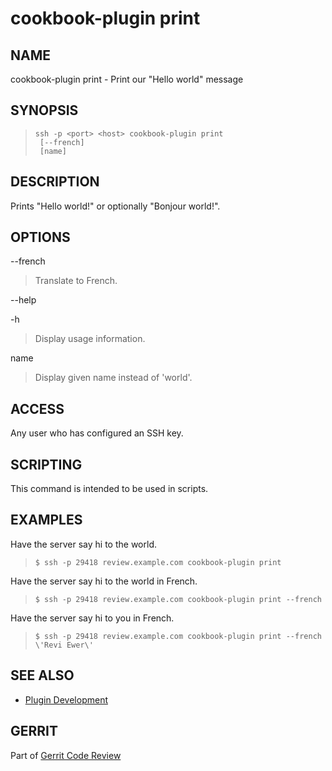 cookbook-plugin print
=====================

NAME
----
cookbook-plugin print - Print our "Hello world" message

SYNOPSIS
--------
>     ssh -p <port> <host> cookbook-plugin print
>      [--french]
>      [name]

DESCRIPTION
-----------
Prints "Hello world!" or optionally "Bonjour world!".

OPTIONS
-------

--french
> Translate to French.

--help

-h
> Display usage information.

name
> Display given name instead of 'world'.

ACCESS
------
Any user who has configured an SSH key.

SCRIPTING
---------
This command is intended to be used in scripts.

EXAMPLES
--------

Have the server say hi to the world.

>     $ ssh -p 29418 review.example.com cookbook-plugin print

Have the server say hi to the world in French.

>     $ ssh -p 29418 review.example.com cookbook-plugin print --french

Have the server say hi to you in French.

>     $ ssh -p 29418 review.example.com cookbook-plugin print --french \'Revi Ewer\'

SEE ALSO
--------

* [Plugin Development](../../../Documentation/dev-plugins.html)

GERRIT
------
Part of [Gerrit Code Review](../../../Documentation/index.html)
